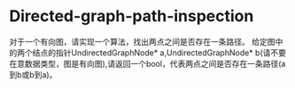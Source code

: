 # Directed-graph-path-inspection
  对于一个有向图，请实现一个算法，找出两点之间是否存在一条路径。  给定图中的两个结点的指针UndirectedGraphNode* a,UndirectedGraphNode* b(请不要在意数据类型，图是有向图),请返回一个bool，代表两点之间是否存在一条路径(a到b或b到a)。
